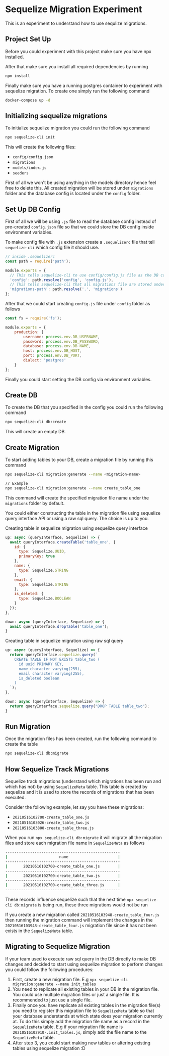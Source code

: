 # Sequelize Migration Experiment

This is an experiment to understand how to use sequlize migrations.

## Project Set Up

Before you could experiment with this project make sure you have npx installed.

After that make sure you install all required dependencies by running

```sh
npm install
```

Finally make sure you have a running postgres container to experiment with sequelize migration. To create one simply run the following command

```sh
docker-compose up -d
```

## Initializing sequelize migrations

To initialize sequelize migration you could run the following command

```sh
npx sequelize-cli init
```

This will create the following files:
  * `config/config.json`
  * `migrations`
  * `models/index.js`
  * `seeders`

First of all we won't be using anything in the models directory hence feel free to delete this. All created migration will be stored under `migrations` folder and the database config is located under the `config` folder. 

## Set Up DB Config

First of all we will be using `.js` file to read the database config instead of pre-created `config.json` file so that we could store the DB config inside environment variables. 

To make config file with `.js` extension create a `.sequelizerc` file that tell `sequelize-cli` which config file it should use.

```js
// inside .sequelizerc
const path = require('path');

module.exports = {
  // This tells sequelize-cli to use config/config.js file as the DB config
  'config': path.resolve('config', 'config.js'),
  // This tells sequelize-cli that all migrations file are stored under ./migrations/ directory
  'migrations-path': path.resolve('.', 'migrations')
};
```

After that we could start creating `config.js` file under `config` folder as follows

```js
const fs = require('fs');

module.exports = {
    production: {
        username: process.env.DB_USERNAME,
        password: process.env.DB_PASSWORD,
        database: process.env.DB_NAME,
        host: process.env.DB_HOST,
        port: process.env.DB_PORT,
        dialect: 'postgres'
    }
};
```

Finally you could start setting the DB config via environment variables.

## Create DB

To create the DB that you specified in the config you could run the following command

```sh
npx sequelize-cli db:create
```

This will create an empty DB.

## Create Migration

To start adding tables to your DB, create a migration file by running this command

```sh
npx sequelize-cli migration:generate --name <migration-name>

// Example
npx sequelize-cli migration:generate --name create_table_one
```

This command will create the specified migration file name under the `migrations` folder by default.

You could either constructing the table in the migration file using sequelize query interface API or using a raw sql query. The choice is up to you.

Creating table in sequelize migration using sequelize query interface

```js
up: async (queryInterface, Sequelize) => {
  await queryInterface.createTable('table_one', {
    id: {
      type: Sequelize.UUID,
      primaryKey: true
    },
    name: {
      type: Sequelize.STRING
    },
    email: {
      type: Sequelize.STRING
    },
    is_deleted: {
      type: Sequelize.BOOLEAN
    }
  });
},

down: async (queryInterface, Sequelize) => {
  await queryInterface.dropTable('table_one');
}
```

Creating table in sequelize migration using raw sql query

```js
up: async (queryInterface, Sequelize) => {
  return queryInterface.sequelize.query(`
    CREATE TABLE IF NOT EXISTS table_two (
      id uuid PRIMARY KEY,
      name character varying(255),
      email character varying(255),
      is_deleted boolean
    )
  `);
},

down: async (queryInterface, Sequelize) => {
  return queryInterface.sequelize.query("DROP TABLE table_two");
}
```

## Run Migration

Once the migration files has been created, run the following command to create the table

```sh
npx sequelize-cli db:migrate
```

## How Sequelize Track Migrations

Sequelize track migrations (understand which migrations has been run and which has not) by using `SequelizeMeta` table. This table is created by sequelize and it is used to store the records of migrations that has been executed.

Consider the following example, let say you have these migrations:
  * `20210516102700-create_table_one.js`
  * `20210516103026-create_table_two.js`
  * `20210516103800-create_table_three.js`

When you run `npx sequelize-cli db:migrate` it will migrate all the migration files and store each migration file name in `SequelizeMeta` as follows

```sh
---------------------------------------------------
|                       name                      |
---------------------------------------------------
|       20210516102700-create_table_one.js        |
---------------------------------------------------
|       20210516102700-create_table_two.js        |
---------------------------------------------------
|       20210516102700-create_table_three.js      |
---------------------------------------------------
```

These records influence sequelize such that the next time `npx sequelize-cli db:migrate` is being run, these three migrations would not be run

If you create a new migration called `20210516103948-create_table_four.js` then running the migration command will implement the changes in the `20210516103948-create_table_four.js` migration file since it has not been exists in the `SequelizeMeta` table.

## Migrating to Sequelize Migration

If your team used to execute raw sql query in the DB directly to make DB changes and decided to start using sequelize migration to perform changes you could follow the following procedures:
  1. First, create a new migration file. E.g `npx sequelize-cli migration:generate --name init_tables`
  2. You need to replicate all existing tables in your DB in the migration file. You could use multiple migration files or just a single file. It is recommended to just use a single file.
  3. Finally once you have replicate all existing tables in the migration file(s) you need to register this migration file to `SequelizeMeta` table so that your database understands at which state does your migration currently at. To do this simply add the migration file name as a record in the `SequelizeMeta` table. E.g if your migration file name is `20210516102910-.init_tables.js`, simply add the file name to the `SequelizeMeta` table.
  4. After step 3, you could start making new tables or altering existing tables using sequelize migration :D
